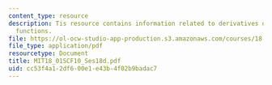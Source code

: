 ```yaml
---
content_type: resource
description: Tis resource contains information related to derivatives of other exponential
  functions.
file: https://ol-ocw-studio-app-production.s3.amazonaws.com/courses/18-01sc-single-variable-calculus-fall-2010/cc53f4a12df600e1e43b4f02b9badac7_MIT18_01SCF10_Ses18d.pdf
file_type: application/pdf
resourcetype: Document
title: MIT18_01SCF10_Ses18d.pdf
uid: cc53f4a1-2df6-00e1-e43b-4f02b9badac7
---
```

